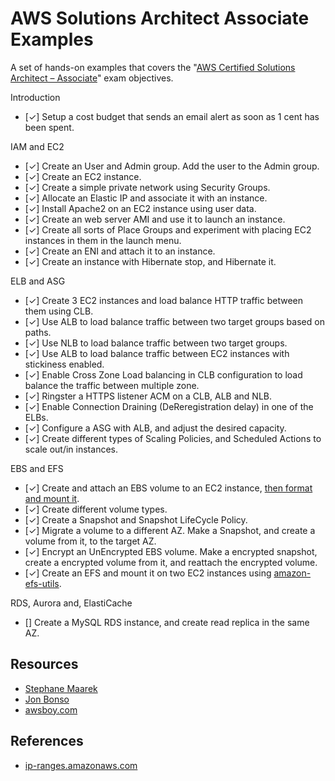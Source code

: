 # AWS Solutions Architect Associate Examples

A set of hands-on examples that covers the "[AWS Certified Solutions Architect – Associate](https://aws.amazon.com/certification/certified-solutions-architect-associate/)" exam objectives.

Introduction

- [✓] Setup a cost budget that sends an email alert as soon as 1 cent has been spent.

IAM and EC2

- [✓] Create an User and Admin group. Add the user to the Admin group.
- [✓] Create an EC2 instance.
- [✓] Create a simple private network using Security Groups. 
- [✓] Allocate an Elastic IP and associate it with an instance.
- [✓] Install Apache2 on an EC2 instance using user data.
- [✓] Create an web server AMI and use it to launch an instance.
- [✓] Create all sorts of Place Groups and experiment with placing EC2 instances in them in the launch menu.
- [✓] Create an ENI and attach it to an instance.
- [✓] Create an instance with Hibernate stop, and Hibernate it.

ELB and ASG

- [✓] Create 3 EC2 instances and load balance HTTP traffic between them using CLB.
- [✓] Use ALB to load balance traffic between two target groups based on paths.
- [✓] Use NLB to load balance traffic between two target groups.
- [✓] Use ALB to load balance traffic between EC2 instances with stickiness enabled.
- [✓] Enable Cross Zone Load balancing in CLB configuration to load balance the traffic between multiple zone.
- [✓] Ringster a HTTPS listener ACM on a CLB, ALB and NLB.
- [✓] Enable Connection Draining (DeReregistration delay) in one of the ELBs.
- [✓] Configure a ASG with ALB, and adjust the desired capacity.
- [✓] Create different types of Scaling Policies, and Scheduled Actions to scale out/in instances.

EBS and EFS

- [✓] Create and attach an EBS volume to an EC2 instance, [then format and mount it](https://docs.aws.amazon.com/AWSEC2/latest/UserGuide/ebs-using-volumes.html).
- [✓] Create different volume types.
- [✓] Create a Snapshot and Snapshot LifeCycle Policy.
- [✓] Migrate a volume to a different AZ. Make a Snapshot, and create a volume from it, to the target AZ.
- [✓] Encrypt an UnEncrypted EBS volume. Make a encrypted snapshot, create a encrypted volume from it, and reattach the encrypted volume.
- [✓] Create an EFS and mount it on two EC2 instances using [amazon-efs-utils](https://docs.aws.amazon.com/efs/latest/ug/installing-amazon-efs-utils.html).

RDS, Aurora and, ElastiCache

- [] Create a MySQL RDS instance, and create read replica in the same AZ.

## Resources

- [Stephane Maarek](https://www.udemy.com/course/aws-certified-solutions-architect-associate-saa-c02/)
- [Jon Bonso](https://www.udemy.com/course/aws-certified-solutions-architect-associate-amazon-practice-exams-saa-c03/)
- [awsboy.com](https://www.awsboy.com/aws-practice-exams/solutions-architect-associate/)

## References

- [ip-ranges.amazonaws.com](https://ip-ranges.amazonaws.com/ip-ranges.json)
